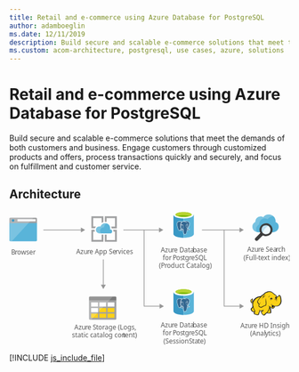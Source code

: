 ```yaml
---
title: Retail and e-commerce using Azure Database for PostgreSQL
author: adamboeglin
ms.date: 12/11/2019
description: Build secure and scalable e-commerce solutions that meet the demands of both customers and business. Engage customers through customized products and offers, process transactions quickly and securely, and focus on fulfillment and customer service.
ms.custom: acom-architecture, postgresql, use cases, azure, solutions
---
```

# Retail and e-commerce using Azure Database for PostgreSQL

Build secure and scalable e-commerce solutions that meet the demands of both customers and business. Engage customers through customized products and offers, process transactions quickly and securely, and focus on fulfillment and customer service. 


## Architecture

<svg class="architecture-diagram" aria-labelledby="retail-and-ecommerce-using-azure-database-for-postgresql" height="285.39" viewbox="0 0 595.565 285.39" width="595.565" xmlns="https://www.w3.org/2000/svg"><title id="retail-and-ecommerce-using-azure-database-for-postgresql">Retail and e-commerce using Azure Database for PostgreSQL</title><desc>Build secure and scalable e-commerce solutions that meet the demands of both customers and business. Engage customers through customized products and offers, process transactions quickly and securely, and focus on fulfillment and customer service.</desc><text fill="#5b5b5b" font-family="SegoeUI, Segoe UI" font-size="14" transform="translate(3.797 91.785)">B<tspan letter-spacing="-0.013em" x="8.025" y="0">r</tspan><tspan x="12.708" y="0">owser</tspan></text><path d="M0,61.653A2.354,2.354,0,0,0,2.347,64H56.338a2.354,2.354,0,0,0,2.347-2.347V24.915H0Z" fill="#59b4d9"></path><path d="M56.338,14H2.347A2.354,2.354,0,0,0,0,16.347v8.92H58.685v-8.92A2.354,2.354,0,0,0,56.338,14" fill="#a0a1a2"></path><path d="M2.347,14A2.354,2.354,0,0,0,0,16.347V61.653A2.354,2.354,0,0,0,2.347,64H4.93L51.174,14Z" fill="#fff" opacity="0.2" style="isolation: isolate"></path><rect fill="#fff" height="4.514" width="38.371" x="17.305" y="17.181"></rect><circle cx="7.9" cy="19.814" fill="#3999c6" r="2.633"></circle><text fill="#5b5b5b" font-family="SegoeUI, Segoe UI" font-size="14" transform="translate(321.778 87.285)">Azu<tspan letter-spacing="-0.013em" x="23.283" y="0">r</tspan><tspan x="27.966" y="0">e Data</tspan><tspan letter-spacing="-0.013em" x="67.929" y="0">b</tspan><tspan x="75.975" y="0">ase </tspan><tspan x="3.989" y="16.8">for </tspan><tspan letter-spacing="-0.037em" x="25.276" y="16.8">P</tspan><tspan x="32.597" y="16.8">os</tspan><tspan letter-spacing="-0.008em" x="46.741" y="16.8">t</tspan><tspan x="51.375" y="16.8">g</tspan><tspan letter-spacing="-0.013em" x="59.62" y="16.8">r</tspan><tspan x="64.302" y="16.8">eSQL</tspan><tspan x="-3.845" y="33.6">(P</tspan><tspan letter-spacing="-0.013em" x="8.22" y="33.6">r</tspan><tspan x="12.903" y="33.6">oduct Catalog)</tspan></text><text fill="#5b5b5b" font-family="SegoeUI, Segoe UI" font-size="14" transform="translate(321.778 247.285)">Azu<tspan letter-spacing="-0.013em" x="23.283" y="0">r</tspan><tspan x="27.966" y="0">e Data</tspan><tspan letter-spacing="-0.013em" x="67.929" y="0">b</tspan><tspan x="75.975" y="0">ase </tspan><tspan x="3.989" y="16.8">for </tspan><tspan letter-spacing="-0.037em" x="25.276" y="16.8">P</tspan><tspan x="32.597" y="16.8">os</tspan><tspan letter-spacing="-0.008em" x="46.741" y="16.8">t</tspan><tspan x="51.375" y="16.8">g</tspan><tspan letter-spacing="-0.013em" x="59.62" y="16.8">r</tspan><tspan x="64.302" y="16.8">eSQL</tspan><tspan x="5.472" y="33.6">(Session </tspan><tspan letter-spacing="-0.032em" x="59.688" y="33.6">S</tspan><tspan x="66.674" y="33.6">ta</tspan><tspan letter-spacing="-0.008em" x="78.542" y="33.6">t</tspan><tspan x="83.176" y="33.6">e)</tspan></text><text fill="#5b5b5b" font-family="SegoeUI, Segoe UI" font-size="14" transform="translate(142.145 90.785)">Azu<tspan letter-spacing="-0.013em" x="23.283" y="0">r</tspan><tspan x="27.966" y="0">e App Se</tspan><tspan letter-spacing="0.04em" x="83.207" y="0">r</tspan><tspan x="88.635" y="0">vices</tspan></text><text fill="#5b5b5b" font-family="SegoeUI, Segoe UI" font-size="14" transform="translate(505.337 86.785)">Azu<tspan letter-spacing="-0.013em" x="23.283" y="0">r</tspan><tspan x="27.966" y="0">e Sea</tspan><tspan letter-spacing="-0.013em" x="61.004" y="0">r</tspan><tspan x="65.687" y="0">ch</tspan><tspan x="-7.889" y="16.8">(Full-</tspan><tspan letter-spacing="-0.008em" x="23.475" y="16.8">t</tspan><tspan x="28.109" y="16.8">ext index)</tspan></text><text fill="#5b5b5b" font-family="SegoeUI, Segoe UI" font-size="14" transform="translate(138.088 251.785)">Azu<tspan letter-spacing="-0.013em" x="23.283" y="0">r</tspan><tspan x="27.966" y="0">e </tspan><tspan letter-spacing="-0.032em" x="39.122" y="0">S</tspan><tspan letter-spacing="-0.008em" x="46.108" y="0">t</tspan><tspan x="50.743" y="0">orage (Logs,</tspan><tspan x="-5.12" y="16.8">static catalog con</tspan><tspan letter-spacing="-0.008em" x="102.847" y="16.8">t</tspan><tspan x="107.481" y="16.8">ent)</tspan></text><line fill="none" stroke="#969696" stroke-miterlimit="10" stroke-width="1.5" x1="319.54" x2="242.275" y1="40.03" y2="40.03"></line><polygon fill="#969696" points="318.008 34.794 327.075 40.03 318.008 45.266 318.008 34.794"></polygon><line fill="none" stroke="#969696" stroke-miterlimit="10" stroke-width="1.5" x1="153.54" x2="72.275" y1="40.03" y2="40.03"></line><polygon fill="#969696" points="152.008 34.794 161.075 40.03 152.008 45.266 152.008 34.794"></polygon><path d="M196.051,61.22H178.123V43.4h3.672a9.513,9.513,0,0,1-.648-3.564V39.62h-6.8V65h25.488V49.88h-3.78Z" fill="#a0a1a2"></path><path d="M221.323,43.4h3.24V61.328H206.635V49.988h-3.78V65h25.488V39.62h-7.992a7.609,7.609,0,0,1,.972,3.564Z" fill="#a0a1a2"></path><path d="M178.123,32.6V14.78h17.928V25.148a10.021,10.021,0,0,1,3.78-1.728V11H174.343V36.38h7.344a10.249,10.249,0,0,1,2.376-3.672l-5.94-.108Z" fill="#a0a1a2"></path><path d="M206.635,22.988V14.78h17.928V32.708h-7.884a13.1,13.1,0,0,1,.54,3.672v.108h11.124V11H202.855V22.772c.324,0,.54-.108.864-.108A26.751,26.751,0,0,1,206.635,22.988Z" fill="#a0a1a2"></path><path d="M218.407,43.076a3.987,3.987,0,0,0-4-4h-.54a11.741,11.741,0,0,0,.432-2.808,10.628,10.628,0,0,0-20.736-3.348,8.425,8.425,0,0,0-2.376-.432,7.345,7.345,0,0,0,0,14.688h23.544a4.107,4.107,0,0,0,3.672-4.1" fill="#59b4d9"></path><path d="M195.079,47.18a7.341,7.341,0,0,1,3.564-12.312,5.967,5.967,0,0,1,2.376-.108,10.713,10.713,0,0,1,5.94-8.64,10.181,10.181,0,0,0-3.24-.54,10.57,10.57,0,0,0-10.044,7.344,8.425,8.425,0,0,0-2.376-.432,7.345,7.345,0,0,0,0,14.688h3.78Z" fill="#fff" opacity="0.2" style="isolation: isolate"></path><path d="M169.343,228.5a2.131,2.131,0,0,0,2.2,2.2h53.592a2.131,2.131,0,0,0,2.2-2.2v-38.4h-58Z" fill="#a0a1a2"></path><path d="M225.139,181.292H171.547a2.131,2.131,0,0,0-2.2,2.2v6.612h58V183.5a2.131,2.131,0,0,0-2.2-2.2" fill="#7a7a7a"></path><rect fill="#fff" height="8.816" width="14.616" x="191.151" y="193.936"></rect><rect fill="#fcd116" height="8.816" width="14.616" x="191.151" y="205.884"></rect><rect fill="#fcd116" height="8.816" width="14.616" x="208.551" y="205.884"></rect><rect fill="#fff" height="8.816" width="14.616" x="208.551" y="193.936"></rect><rect fill="#fff" height="8.816" width="14.616" x="173.751" y="193.936"></rect><rect fill="#fff" height="8.816" width="14.616" x="173.751" y="205.884"></rect><rect fill="#fcd116" height="8.816" width="14.616" x="173.751" y="217.716"></rect><rect fill="#fcd116" height="8.816" width="14.616" x="191.151" y="217.716"></rect><rect fill="#fcd116" height="8.816" width="14.616" x="208.551" y="217.716"></rect><path d="M171.547,181.292a2.37,2.37,0,0,0-2.2,2.2V228.5a2.37,2.37,0,0,0,2.2,2.2h2.436l45.936-49.416Z" fill="#fff" opacity="0.2" style="isolation: isolate"></path><path d="M565.623,22.9c0-.448.112-1.008.112-1.456a14.413,14.413,0,0,0-14.56-14.336,14.135,14.135,0,0,0-11.76,5.824,10.426,10.426,0,0,0-5.824-1.68A10.971,10.971,0,0,0,522.615,22.12v.9c-4.032,2.128-6.272,5.6-6.272,9.856,0,6.72,5.488,11.984,12.544,11.984H559.8c7.056,0,12.544-5.264,12.544-11.984A10.625,10.625,0,0,0,565.623,22.9Z" fill="#59b4d9"></path><path d="M524.183,38.36c0-4.592,2.352-8.176,6.72-10.416v-.9a11.754,11.754,0,0,1,17.808-9.856,15.487,15.487,0,0,1,12.544-6.384h0A15.172,15.172,0,0,0,551.175,7a14.535,14.535,0,0,0-11.76,5.936,10.426,10.426,0,0,0-5.824-1.68A10.971,10.971,0,0,0,522.615,22.12v.9c-4.032,2.128-6.272,5.6-6.272,9.856a11.877,11.877,0,0,0,9.408,11.648A12.584,12.584,0,0,1,524.183,38.36Z" fill="#fff" opacity="0.2" style="isolation: isolate"></path><path d="M554.759,41.72a9.692,9.692,0,0,1-9.408,7.392A8.526,8.526,0,0,1,543,48.776a10.058,10.058,0,0,1-3.136-1.456,10.293,10.293,0,0,1-2.464-2.464,9.8,9.8,0,0,1-1.456-7.728,9.692,9.692,0,0,1,9.408-7.392,8.526,8.526,0,0,1,2.352.336,9.758,9.758,0,0,1,5.936,4.368,9.232,9.232,0,0,1,1.12,7.28" fill="#fff"></path><path d="M554.759,41.72a9.692,9.692,0,0,1-9.408,7.392A8.526,8.526,0,0,1,543,48.776a10.058,10.058,0,0,1-3.136-1.456,10.293,10.293,0,0,1-2.464-2.464,9.8,9.8,0,0,1-1.456-7.728,9.692,9.692,0,0,1,9.408-7.392,8.526,8.526,0,0,1,2.352.336,9.758,9.758,0,0,1,5.936,4.368,9.232,9.232,0,0,1,1.12,7.28" fill="#59b4d9" opacity="0.1" style="isolation: isolate"></path><path d="M550.615,31.3a9.5,9.5,0,0,0-2.912-1.232,8.526,8.526,0,0,0-2.352-.336,9.692,9.692,0,0,0-9.408,7.392,9.3,9.3,0,0,0,1.456,7.728,7.847,7.847,0,0,0,.9,1.12A25.051,25.051,0,0,1,550.615,31.3" fill="#59b4d9" opacity="0.3" style="isolation: isolate"></path><path d="M557.223,32.312a13.834,13.834,0,0,0-8.512-6.272,17.291,17.291,0,0,0-3.36-.448,13.892,13.892,0,0,0-13.44,10.528,13.553,13.553,0,0,0,1.456,10.192l-10.528,10.64a3.654,3.654,0,0,0,0,5.04,3.8,3.8,0,0,0,5.152,0l10.528-10.64a14.179,14.179,0,0,0,3.584,1.456,17.291,17.291,0,0,0,3.36.448A13.892,13.892,0,0,0,558.9,42.728,14.127,14.127,0,0,0,557.223,32.312Zm-2.464,9.408a9.692,9.692,0,0,1-9.408,7.392A8.526,8.526,0,0,1,543,48.776a10.058,10.058,0,0,1-3.136-1.456,10.293,10.293,0,0,1-2.464-2.464,9.8,9.8,0,0,1-1.456-7.728,9.692,9.692,0,0,1,9.408-7.392,8.526,8.526,0,0,1,2.352.336,9.758,9.758,0,0,1,5.936,4.368A9.3,9.3,0,0,1,554.759,41.72Z" fill="#3e3e3e"></path><path d="M537.511,50.792a13.635,13.635,0,0,1-3.584-3.584c-.224-.336-.336-.56-.56-.9l-.9,1.008-.112.112a2.343,2.343,0,0,0,.448.672,16.758,16.758,0,0,0,3.92,4.032,2.676,2.676,0,0,0,.784.336l1.008-1.008C538.071,51.128,537.847,51.016,537.511,50.792Z" fill="#1e1e1e" opacity="0.5" style="isolation: isolate"></path><polygon fill="#fcd116" points="534.788 181.474 530.163 182.267 526.066 184.117 522.498 186.364 519.062 190.461 517.212 192.443 515.361 193.104 514.833 191.915 515.758 190.725 515.89 189.007 516.551 189.007 517.079 189.536 516.947 187.818 516.287 187.289 516.287 186.628 514.701 187.553 513.115 189.271 512.851 190.857 513.511 192.179 514.04 194.293 515.229 194.822 516.551 194.822 517.74 194.029 516.947 198.126 517.74 202.619 516.815 204.733 514.04 207.773 514.436 209.755 515.89 211.87 518.401 213.588 519.855 213.852 521.308 213.852 520.383 217.817 523.819 219.27 528.18 219.799 529.634 218.742 529.766 216.231 531.484 213.456 531.616 211.209 535.581 211.606 539.281 211.209 535.581 213.456 536.242 216.099 538.488 219.799 540.867 220.724 542.585 220.063 543.378 218.478 547.211 215.57 548.004 216.231 553.951 216.495 555.14 215.438 555.272 213.72 554.876 213.059 554.611 208.434 552.629 204.469 552.893 202.619 554.083 203.28 557.519 206.451 559.105 206.584 560.955 205.791 562.805 204.469 563.73 201.43 569.016 201.826 572.32 200.505 574.963 198.126 576.813 194.558 577.342 190.329 576.945 185.571 575.888 181.21 574.831 179.756 573.377 179.36 570.866 182.135 568.62 182.928 566.637 179.624 564.655 177.774 563.466 177.113 559.237 173.413 555.669 171.563 552.233 171.298 548.136 171.959 544.568 173.281 542.189 175.263 540.206 177.642 538.224 178.17 534.788 181.474"></polygon><polygon fill="#1e1e1e" points="516.947 197.461 517.476 198.122 517.608 197.329 517.212 197.329 516.947 197.461"></polygon><path d="M577.738,185.307a14.653,14.653,0,0,0-1.586-5.286c-.132-.132-.264-.4-.4-.529a5.457,5.457,0,0,0-1.454-.925,1.96,1.96,0,0,0-1.718,0c-.132.132-.264.132-.4.264a7.33,7.33,0,0,0-.793,1.057,9.318,9.318,0,0,1-.925,1.189,5.128,5.128,0,0,1-1.454.793,5.128,5.128,0,0,0-.793-1.454,12.4,12.4,0,0,0-1.189-1.586l-1.057-1.057-1.189-.793a29.418,29.418,0,0,1-3.172-2.511c-.4-.4-.925-.793-1.322-1.189a11.711,11.711,0,0,0-7-3.04,19.132,19.132,0,0,0-7.929,1.718,13.93,13.93,0,0,0-3.436,2.114,18.967,18.967,0,0,0-2.511,2.907,3.91,3.91,0,0,0-1.322.264,4.69,4.69,0,0,0-1.586,1.057,8.55,8.55,0,0,1-1.189,1.057h0l-1.057,1.057a28.952,28.952,0,0,0-6.872,1.718,19.8,19.8,0,0,0-5.683,3.436,9.936,9.936,0,0,0-1.982,2.114,21.524,21.524,0,0,0-1.454,2.247l-1.189,1.189a2.742,2.742,0,0,1-1.322.793h0a1.023,1.023,0,0,1-.4.132v-.132a3.389,3.389,0,0,0,.793-2.511c.132.132.132.264.264.4s.132.264.264.4l.264-.264.4.132a5.542,5.542,0,0,0,.132-2.114,1.816,1.816,0,0,0-.661-1.057c0-.132.132-.132.132-.264a1.91,1.91,0,0,0,.264-.925l-.264-.132h0l.264.132.4-.264-.529.132a8.585,8.585,0,0,0-3.568,2.247,5.868,5.868,0,0,0-1.057,1.454,2.949,2.949,0,0,0-.4,1.718,3.97,3.97,0,0,0,.793,1.454,8.422,8.422,0,0,0,.264.925,1.878,1.878,0,0,1,.264.793,2.746,2.746,0,0,0,1.454,1.322,3.221,3.221,0,0,0,1.586,0c-.132.661-.132,1.322-.264,1.982a27.663,27.663,0,0,0,.132,3.172,1.676,1.676,0,0,0,.132.793c0,.264.132.529.132.793a1.878,1.878,0,0,0-.264.793,5.523,5.523,0,0,1-.529,1.322l-1.057,1.057-.925.925-.264.264a1.625,1.625,0,0,0-.661,1.85,18.821,18.821,0,0,0,.661,2.114,8.032,8.032,0,0,0,1.322,1.85,14.113,14.113,0,0,0,3.3,2.114,3.92,3.92,0,0,0,2.114.264c0,.132,0,.264-.132.264a6.443,6.443,0,0,0-.4.925c-.793,1.85,0,2.775,1.322,3.3a12.99,12.99,0,0,0,2.114.661c.132,0,.264.132.529.132a19.751,19.751,0,0,0,3.7.793c1.454.132,2.775-.264,3.172-1.586a5.816,5.816,0,0,0,.264-1.322V216.76a7.076,7.076,0,0,1,.925-1.586c0-.132.132-.132.132-.264.264-.529.529-.793.529-1.189v-1.586a15.994,15.994,0,0,0,2.511.132h1.322c-.132,0-.264.132-.4.132a.129.129,0,0,0-.132.132c-1.189.529-1.189,1.718-.793,2.775a6.285,6.285,0,0,0,1.454,2.643,10.365,10.365,0,0,0,2.643,3.04c1.057.661,2.247.661,3.832-.132a2.746,2.746,0,0,0,1.322-1.454c.132-.132.264-.4.4-.529a19.778,19.778,0,0,1,1.982-1.586,5.6,5.6,0,0,1,.925-.661,4.4,4.4,0,0,0,.793.4,4.955,4.955,0,0,0,1.454.132h3.436a3.823,3.823,0,0,0,2.247-.4,2.286,2.286,0,0,0,1.057-1.982V213.72a1.757,1.757,0,0,0-.4-.925v-2.907a6.633,6.633,0,0,0-.264-1.586,6.442,6.442,0,0,0-.529-1.454c-.132-.4-.264-.661-.4-1.057l-.264.132h0l.264-.132h0a8.084,8.084,0,0,0-.661-1.586v-.4l.529.529.793.793a9.1,9.1,0,0,0,1.718,1.454,3.19,3.19,0,0,0,2.247.529,5.239,5.239,0,0,0,2.907-1.057,6.459,6.459,0,0,0,1.85-2.379c.132-.264.132-.529.264-.793,0-.264.132-.4.132-.661a15.132,15.132,0,0,0,4.229.132,11.72,11.72,0,0,0,3.832-1.057,9.717,9.717,0,0,0,3.832-3.832h0a14.938,14.938,0,0,0,1.85-5.947C578.267,189.932,578.135,187.553,577.738,185.307ZM557.915,201.3c-.4,1.322-1.057,3.568.793,3.965a2.354,2.354,0,0,0,1.982-.4,3.724,3.724,0,0,1-1.718,0,1.159,1.159,0,0,1-.925-.793c.132.132.4.132.925.264,1.322.264,2.643-.264,2.907-1.322a13.663,13.663,0,0,1,.4-1.586,8.422,8.422,0,0,0,.925.264c-.132.529-.4,1.057-.529,1.718a3.737,3.737,0,0,1-3.7,2.511c-1.454,0-2.247-.925-3.3-1.718-.661-.529-1.322-1.189-1.982-1.718a14.62,14.62,0,0,1-4.758-2.379,9.045,9.045,0,0,0,3.568,2.775,34.584,34.584,0,0,1-1.718,6.343c-.264,1.057-2.775,5.154-3.568,5.55-.529.264-3.568,2.907-4.229,3.3a5.93,5.93,0,0,1-1.454,1.718c-1.982,1.057-3.3-.925-4.361-2.643-.529-.793-1.85-3.04-.661-3.7,1.057-.529,1.718-1.057,2.907-1.718a4.016,4.016,0,0,0,.661.925c0-.4-.132-.661-.132-1.057a3.772,3.772,0,0,1,0-1.718c0-.529.132-1.189.132-1.718-.132.661-.529,1.189-.661,1.85a1.191,1.191,0,0,0-.132.661,21.353,21.353,0,0,1-7.665.132c-.132-.925-.4-1.982-.529-2.643V212.4a3.008,3.008,0,0,1-.529,2.114c-.4.793-.661.925-1.322,2.247a11.368,11.368,0,0,1-.132,2.114c-.4,1.322-3.965.264-4.89,0-1.189-.264-3.568-.793-3.04-2.379a19.168,19.168,0,0,0,1.189-4.758,25.648,25.648,0,0,1-4.493-11.1,13.782,13.782,0,0,1,.529-6.476,17.58,17.58,0,0,1,4.625-7.268c3.04-2.643,5.815-3.7,10.308-4.361-1.057,1.189-2.114,2.511-3.3,3.832a20.478,20.478,0,0,0-2.643,4.229c-1.057,2.114-1.057,2.907.4,4.625,1.189,1.586,1.85,2.247,2.247,3.832a8.559,8.559,0,0,0-.661,2.775c1.454,1.586,2.511,2.643,3.832,2.907a5.118,5.118,0,0,0,3.7-.4c2.643-1.322,5.154-3.172,8.194-3.3,1.454-3.436,1.322-6.343.529-9.779a58.531,58.531,0,0,1-.793-6.74,17.227,17.227,0,0,0-.264,6.872c.529,2.907.925,6.079-.529,8.59-2.775.264-5.154,1.85-7.665,3.172a4.364,4.364,0,0,1-3.172.264c-.793-.132-1.454-.793-2.643-2.114a6.139,6.139,0,0,1,.793-3.04,57.631,57.631,0,0,1,3.172-5.418c-1.322,1.718-2.643,3.172-3.7,4.758a12.324,12.324,0,0,0-1.982-3.172,2.784,2.784,0,0,1-.4-3.436,14.2,14.2,0,0,1,2.643-4.229c2.114-2.379,4.1-4.89,6.476-7.268A5.035,5.035,0,0,1,541,178.038c1.586-.264,3.04-.529,4.625-.925a26.978,26.978,0,0,1-4.493.4h0c1.454-1.85,2.247-2.907,4.625-3.965,5.815-2.511,9.515-2.775,14.008,1.057a31.639,31.639,0,0,0,3.436,2.775,5.816,5.816,0,0,0-1.322.264,5.038,5.038,0,0,1,1.982.132c.132.132.4.264.529.4a5.381,5.381,0,0,1,1.85,1.586,17.5,17.5,0,0,1,1.586,2.643c-.264-.132-.529-.132-.793-.264a.8.8,0,0,0-.529-.132,1.589,1.589,0,0,0-1.057.264h0a4.306,4.306,0,0,1-1.718.529,1.459,1.459,0,0,0,1.057,0h.132c-.132.132-.132.4-.264.661a2.249,2.249,0,0,0,.132.925h0c0,.132.132.132.132.264-.264.132-.4.132-.661.264a12.736,12.736,0,0,1,3.172,0c.132.4.132.661.264,1.057h-.4a1.808,1.808,0,0,0-1.85-.132c-2.247.529-1.718,1.85-2.775,3.832,1.057-1.322,1.057-2.775,2.775-3.172.4-.132.661-.264.925-.132a2.593,2.593,0,0,0-1.189,1.189c-.529,1.454-.132,2.511-.793,3.832.661-1.189.661-2.247,1.322-3.568.264-.4,1.057-1.189,1.454-1.189h.4a12.866,12.866,0,0,1,.132,2.114c-.132,1.189-.4,2.907-.529,3.568a9.474,9.474,0,0,0,1.189-3.568,10,10,0,0,0,0-3.965c-.4-1.85,1.454-1.454,2.511-2.379.793-.661,1.322-1.586,1.982-2.247s1.85.264,2.114,1.057a26.308,26.308,0,0,1,1.454,10.572c-.4,3.3-1.982,7-4.89,8.59-3.7,2.114-8.194.793-11.894-.4a9.44,9.44,0,0,1-1.982-1.057A2.969,2.969,0,0,1,557.915,201.3Zm-3.3,13.348c-.132,1.322-.529,1.454-1.85,1.454a27.623,27.623,0,0,1-3.3-.132A7.179,7.179,0,0,1,548,215.7c1.189-.925,3.3-4.625,3.7-5.947s.925-2.511,1.189-3.832a7.451,7.451,0,0,0,.529,1.586,7.821,7.821,0,0,1,.661,2.511,25.464,25.464,0,0,0,.132,3.172A2.045,2.045,0,0,1,554.611,214.645Zm-38.589-27.488a2.109,2.109,0,0,0-.4,1.057c-.4,1.454.132,2.775-1.189,3.832.661,1.189.529,1.718,1.982,1.189a5.457,5.457,0,0,0,1.454-.925c-.132.529-.4,1.057-.529,1.586,0,.132,0,.132-.132.264-1.057.4-2.379.661-2.907-.4a6.543,6.543,0,0,1-.529-1.718C512.058,190.329,514.569,187.95,516.022,187.157Zm.132,1.586a.8.8,0,0,1,.132-.529c0-.132,0-.132.132-.264.4.264.4.529.529,1.057C516.683,188.743,516.419,188.611,516.154,188.743Zm1.322,15.462a31.234,31.234,0,0,0,3.568,7.665h0a9.105,9.105,0,0,1-.4,1.057c-1.057,1.454-3.7-.661-4.493-1.454a5.346,5.346,0,0,1-1.586-2.907c-.132-.661,0-.661.529-1.189l1.982-1.982ZM567.827,182.4c0,.132.132.264.132.4l-.132.132c-.132-.132-.264-.4-.4-.529Zm-49.161,8.061Zm-2.114-3.172Zm-3.3,5.022Zm18.5,19.427Zm32.246-9.779Zm11.894-4.493Z" fill="#1e1e1e"></path><path d="M560.558,185.835a13.744,13.744,0,0,0-1.982.264c0-.264-.132-.4-.132-.661a1.876,1.876,0,0,0-1.189-1.057c.4-.264.925-.529,1.322-.793-1.057.529-2.247.4-3.172.925-.793.529-1.85,2.247-2.643,2.907a11.024,11.024,0,0,0,1.586-1.057,2.45,2.45,0,0,0,.264.925,2.082,2.082,0,0,0,.925.925,4.134,4.134,0,0,0-.661,1.322A11.547,11.547,0,0,1,560.558,185.835Z" fill="#1e1e1e"></path><path d="M551.043,183.853a5.216,5.216,0,0,1,3.3-4.1C551.175,180.549,550.647,181.871,551.043,183.853Z" fill="#1e1e1e"></path><path d="M556.2,198.919c-.132.4-.132,1.057-.264,1.454a5.72,5.72,0,0,1,.661-1.586c.264-.529.4-.529.925-.793a12.28,12.28,0,0,0,1.322-.661c-.4,0-1.057.264-1.454.264C556.461,197.729,556.329,197.994,556.2,198.919Z" fill="#1e1e1e"></path><path d="M539.281,181.078c-1.189,1.189-2.247,5.022-2.643,6.608.529-1.322,1.982-4.89,3.04-5.815a2.765,2.765,0,0,1,.793-.529c-.793,1.322-.661,1.586-.4,3.3a6.977,6.977,0,0,1,1.85-3.832c1.057-.264,2.114-.661,3.3-1.057-1.322.132-2.511.264-3.832.4C540.206,180.417,539.942,180.417,539.281,181.078Z" fill="#1e1e1e"></path><path d="M555.008,187.818a.887.887,0,0,1,1.586-.793v.132a8.551,8.551,0,0,0-1.189,1.057.422.422,0,0,1-.4-.4" fill="#fffacb"></path><text fill="#5b5b5b" font-family="SegoeUI, Segoe UI" font-size="14" transform="translate(490.961 247.657)">Azu<tspan letter-spacing="-0.013em" x="23.283" y="0">r</tspan><tspan x="27.966" y="0">e HD Insight</tspan><tspan x="20.665" y="16.8">(Anal</tspan><tspan letter-spacing="0.003em" x="52.356" y="16.8">y</tspan><tspan x="59.172" y="16.8">tics)</tspan></text><polyline fill="none" points="286.343 40 286.343 202 320.808 202" stroke="#969696" stroke-miterlimit="10" stroke-width="1.5"></polyline><polygon fill="#969696" points="319.276 207.236 328.343 202 319.276 196.764 319.276 207.236"></polygon><polyline fill="none" points="456.343 40 456.343 202 490.808 202" stroke="#969696" stroke-miterlimit="10" stroke-width="1.5"></polyline><polygon fill="#969696" points="489.276 207.236 498.343 202 489.276 196.764 489.276 207.236"></polygon><line fill="none" stroke="#969696" stroke-miterlimit="10" stroke-width="1.5" x1="490.54" x2="409.275" y1="40.03" y2="40.03"></line><polygon fill="#969696" points="489.008 34.794 498.075 40.03 489.008 45.266 489.008 34.794"></polygon><line fill="none" stroke="#969696" stroke-miterlimit="10" stroke-width="1.5" x1="199.675" x2="199.675" y1="157.895" y2="102.63"></line><polygon fill="#969696" points="204.91 156.363 199.675 165.43 194.439 156.363 204.91 156.363"></polygon><path d="M348.665,7.418V48.829c0,4.359,9.738,7.8,21.678,7.8V7.418Z" fill="#3998c5"></path><path d="M370.343,56.48h.34c11.867,0,21.338-3.431,21.338-7.777V7.418H370.343Z" fill="#59b3d8"></path><path d="M391.682,7.8c0,4.246-9.636,7.8-21.451,7.8s-21.566-3.556-21.566-7.8S358.3,0,370.116,0s21.566,3.556,21.566,7.8" fill="#fff"></path><path d="M387.318,7.341c0,2.868-7.685,5.162-17.092,5.162s-17.2-2.293-17.2-5.162,7.685-5.162,17.092-5.162,17.2,2.294,17.2,5.162" fill="#7fb900"></path><path d="M383.651,10.438c2.294-.912,3.556-1.95,3.556-3.1,0-2.868-7.685-5.162-17.092-5.162s-17.092,2.294-17.092,5.162c0,1.147,1.376,2.294,3.556,3.1,3.1-1.262,8.029-1.95,13.536-1.95a41.81,41.81,0,0,1,13.536,1.95" fill="#b7d332"></path><path d="M382.261,38.559c-3.414.7-3.649-.456-3.649-.456,3.6-5.349,5.112-12.138,3.811-13.8-3.547-4.532-9.692-2.389-9.79-2.333l-.033.006a12.176,12.176,0,0,0-2.28-.237,5.628,5.628,0,0,0-3.605,1.079s-10.955-4.513-10.446,5.674c.114,2.166,3.107,16.4,6.683,12.1,1.307-1.572,2.57-2.9,2.57-2.9a3.316,3.316,0,0,0,2.166.553l.062-.051a2.387,2.387,0,0,0,.025.613c-.921,1.026-.651,1.21-2.493,1.589-1.863.384-.767,1.067-.055,1.246a3.786,3.786,0,0,0,4.226-1.368l-.055.217a6.157,6.157,0,0,1,.57,3.326,9.172,9.172,0,0,0,.213,3.206c.284.773.57,2.514,2.989,2a3.571,3.571,0,0,0,3.217-3.431c.1-1.331.342-1.14.352-2.326l.188-.563c.217-1.806.034-2.389,1.279-2.117l.3.026a6.9,6.9,0,0,0,2.823-.475c1.518-.7,2.417-1.88.921-1.571Z" fill="#336790"></path><path d="M367.85,29.623a1.453,1.453,0,0,0-.494-.154,1.058,1.058,0,0,0-.727.1.265.265,0,0,0-.114.177c-.032.228.307.657.731.716a.78.78,0,0,0,.1.007.8.8,0,0,0,.723-.464l.011-.04C368.1,29.894,368.081,29.75,367.85,29.623Z" fill="#fff"></path><path d="M377.284,29.267a1.356,1.356,0,0,0-.49-.01c-.355.051-.7.21-.669.42l.006.021a.723.723,0,0,0,.659.423.74.74,0,0,0,.093-.006.864.864,0,0,0,.486-.267.555.555,0,0,0,.184-.371C377.535,29.379,377.439,29.3,377.284,29.267Z" fill="#fff"></path><path d="M383.293,38.515c-.164-.5-.883-.353-1.119-.3-2.4.5-3.079.007-3.219-.131a28.037,28.037,0,0,0,3.721-8.365c.665-2.66.652-4.771-.029-5.641a7.776,7.776,0,0,0-6.043-2.987,11.694,11.694,0,0,0-4.042.539l-.029.007-.046.016h0l-.041.016a9.41,9.41,0,0,0-2.14-.278,6.073,6.073,0,0,0-3.619,1.026,15.831,15.831,0,0,0-3.461-.87,7.157,7.157,0,0,0-5.116.921c-1.586,1.125-2.322,3.147-2.179,6.007.07,1.349,2.043,12.093,5.141,13.127a1.893,1.893,0,0,0,2.1-.835c1.1-1.327,2.135-2.429,2.394-2.7a3.779,3.779,0,0,0,1.8.479,1.619,1.619,0,0,0,.015.19c-.114.129-.217.259-.325.4-.414.527-.512.651-1.854.928-.544.114-1.268.324-1.279.863s.746.878,1.193.989a4.075,4.075,0,0,0,4.154-1.006,27.674,27.674,0,0,0,.4,6.385,2.973,2.973,0,0,0,2.855,2.2,4.586,4.586,0,0,0,.953-.108A3.611,3.611,0,0,0,376.8,46c.2-1.14.539-3.912.684-5.307a3.518,3.518,0,0,0,1.279.194,7.076,7.076,0,0,0,2.686-.506C382.3,39.974,383.5,39.151,383.293,38.515ZM377.188,40c-.059.779-.509,4.531-.743,5.892a3.017,3.017,0,0,1-2.836,2.872,2.4,2.4,0,0,1-3.04-1.51q-.033-.1-.058-.2a33.7,33.7,0,0,1-.331-7.441.3.3,0,0,0-.032-.139,1.608,1.608,0,0,0-.058-.285,1.568,1.568,0,0,0-.77-.933l-.038-.019a1.14,1.14,0,0,0-.993-.059,8.076,8.076,0,0,1,.409-1.3l.064-.171c.073-.2.161-.391.255-.607.5-1.117,1.19-2.645.441-6.107a2.106,2.106,0,0,0-2.421-1.735q-.063.01-.125.025a6.209,6.209,0,0,0-2.408.859,9.229,9.229,0,0,1,2.115-5.633,5.223,5.223,0,0,1,3.939-1.482,8.125,8.125,0,0,1,5.929,2.589,9.613,9.613,0,0,1,2.166,3.558c-1.627-.195-2.721.1-3.259.865-1.14,1.637.665,4.881,1.535,6.441.148.266.3.54.35.657A5.764,5.764,0,0,0,378.2,37.6a3.114,3.114,0,0,1,.307.424l-.074.021c-.461.124-1.322.366-1.244,1.945Zm-15.973.844c-1.02-.336-2.152-2.385-3.188-5.757a36.834,36.834,0,0,1-1.444-6.588c-.129-2.588.5-4.395,1.882-5.371a5.59,5.59,0,0,1,3.257-.876,14.088,14.088,0,0,1,4.25.772h0a2.63,2.63,0,0,0-.2.18c-2.368,2.39-2.284,6.494-2.28,6.666v.02a19.726,19.726,0,0,1-.069,3.839,4.221,4.221,0,0,0,1.112,3.534,3.679,3.679,0,0,0,.378.336c-.388.412-1.311,1.413-2.309,2.615h0c-.48.574-.937.779-1.393.628Zm3.423-7a20.524,20.524,0,0,0,.08-3.939,4.8,4.8,0,0,1,3.193-1,1.382,1.382,0,0,1,1.162,1.209c.7,3.26.092,4.622-.4,5.718-.095.211-.193.429-.274.644l-.064.171a10.027,10.027,0,0,0-.412,1.265,3.1,3.1,0,0,1-2.327-.99,3.678,3.678,0,0,1-.957-3.084Zm3.347,5.14a.307.307,0,0,0,.03-.038.523.523,0,0,1,.7-.169l.051.026a.959.959,0,0,1,.416,1.254,3.479,3.479,0,0,1-3.893,1.254h0a1.674,1.674,0,0,1-.729-.358,1.746,1.746,0,0,1,.767-.276c1.5-.307,1.71-.509,2.22-1.154.114-.146.255-.325.445-.536Zm9.612-3.093c-.059-.145-.192-.381-.374-.709l-.008-.014c-.745-1.335-2.488-4.462-1.568-5.778a2.085,2.085,0,0,1,1.807-.656,7.5,7.5,0,0,1,.987.074,8.153,8.153,0,0,1-.124,1.31,10.892,10.892,0,0,0-.148,1.387,10.416,10.416,0,0,0,.114,1.571,5.552,5.552,0,0,1-.352,3.451,4.186,4.186,0,0,1-.333-.64Zm4.156-5.685a31.493,31.493,0,0,1-3.267,7.253c-.051-.073-.114-.154-.194-.251l-.073-.093-.021-.025a5.827,5.827,0,0,0,.57-4.1,9.9,9.9,0,0,1-.1-1.467,10.483,10.483,0,0,1,.143-1.316,7.952,7.952,0,0,0,.13-1.6.523.523,0,0,0,.017-.2,9.767,9.767,0,0,0-5.594-6.4c5.106-1.247,7.754,1.3,8.666,2.456.684.87.583,2.911-.273,5.746Zm-3.408,8.438a1.837,1.837,0,0,0,.228-.075,1.544,1.544,0,0,0,.16.122,5.1,5.1,0,0,0,3.576.13,1.95,1.95,0,0,1,.328-.043,4.073,4.073,0,0,1-1.444,1.026,5.6,5.6,0,0,1-3.561.263c-.062-.036-.075-.063-.076-.07-.064-1.108.371-1.23.8-1.349Z" fill="#fff"></path><path d="M348.665,171.418v41.411c0,4.359,9.738,7.8,21.678,7.8V171.418Z" fill="#3998c5"></path><path d="M370.343,220.48h.34c11.867,0,21.338-3.431,21.338-7.777V171.418H370.343Z" fill="#59b3d8"></path><path d="M391.682,171.8c0,4.246-9.636,7.8-21.451,7.8s-21.566-3.556-21.566-7.8,9.636-7.8,21.451-7.8,21.566,3.556,21.566,7.8" fill="#fff"></path><path d="M387.318,171.341c0,2.868-7.685,5.162-17.092,5.162s-17.2-2.293-17.2-5.162,7.685-5.162,17.092-5.162,17.2,2.294,17.2,5.162" fill="#7fb900"></path><path d="M383.651,174.438c2.294-.912,3.556-1.95,3.556-3.1,0-2.868-7.685-5.162-17.092-5.162s-17.092,2.294-17.092,5.162c0,1.147,1.376,2.294,3.556,3.1,3.1-1.262,8.029-1.95,13.536-1.95a41.81,41.81,0,0,1,13.536,1.95" fill="#b7d332"></path><path d="M382.261,202.559c-3.414.7-3.649-.456-3.649-.456,3.6-5.349,5.112-12.138,3.811-13.8-3.547-4.532-9.692-2.389-9.79-2.333l-.033.006a12.176,12.176,0,0,0-2.28-.237,5.628,5.628,0,0,0-3.605,1.079s-10.955-4.513-10.446,5.674c.114,2.166,3.107,16.4,6.683,12.1,1.307-1.572,2.57-2.9,2.57-2.9a3.316,3.316,0,0,0,2.166.553l.062-.051a2.387,2.387,0,0,0,.025.613c-.921,1.026-.651,1.21-2.493,1.589-1.863.384-.767,1.067-.055,1.246a3.786,3.786,0,0,0,4.226-1.368l-.055.217a6.157,6.157,0,0,1,.57,3.326,9.172,9.172,0,0,0,.213,3.206c.284.773.57,2.514,2.989,2a3.571,3.571,0,0,0,3.217-3.431c.1-1.331.342-1.14.352-2.326l.188-.563c.217-1.806.034-2.389,1.279-2.117l.3.026a6.9,6.9,0,0,0,2.823-.475c1.518-.7,2.417-1.88.921-1.571Z" fill="#336790"></path><path d="M367.85,193.623a1.453,1.453,0,0,0-.494-.154,1.058,1.058,0,0,0-.727.1.265.265,0,0,0-.114.177c-.032.228.307.657.731.716a.78.78,0,0,0,.1.007.8.8,0,0,0,.723-.464l.011-.04C368.1,193.894,368.081,193.75,367.85,193.623Z" fill="#fff"></path><path d="M377.284,193.267a1.356,1.356,0,0,0-.49-.01c-.355.051-.7.21-.669.42l.006.021a.723.723,0,0,0,.659.423.74.74,0,0,0,.093-.006.864.864,0,0,0,.486-.267.555.555,0,0,0,.184-.371C377.535,193.379,377.439,193.3,377.284,193.267Z" fill="#fff"></path><path d="M383.293,202.515c-.164-.5-.883-.353-1.119-.3-2.4.5-3.079.007-3.219-.131a28.037,28.037,0,0,0,3.721-8.365c.665-2.66.652-4.771-.029-5.641a7.776,7.776,0,0,0-6.043-2.987,11.694,11.694,0,0,0-4.042.539l-.029.007-.046.016h0l-.041.016a9.41,9.41,0,0,0-2.14-.278,6.073,6.073,0,0,0-3.619,1.026,15.831,15.831,0,0,0-3.461-.87,7.157,7.157,0,0,0-5.116.921c-1.586,1.125-2.322,3.147-2.179,6.007.07,1.349,2.043,12.093,5.141,13.127a1.893,1.893,0,0,0,2.1-.835c1.1-1.327,2.135-2.429,2.394-2.7a3.779,3.779,0,0,0,1.8.479,1.619,1.619,0,0,0,.015.19c-.114.129-.217.259-.325.4-.414.527-.512.651-1.854.928-.544.114-1.268.324-1.279.863s.746.878,1.193.989a4.075,4.075,0,0,0,4.154-1.006,27.674,27.674,0,0,0,.4,6.385,2.973,2.973,0,0,0,2.855,2.2,4.586,4.586,0,0,0,.953-.108A3.611,3.611,0,0,0,376.8,210c.2-1.14.539-3.912.684-5.307a3.518,3.518,0,0,0,1.279.194,7.076,7.076,0,0,0,2.686-.506C382.3,203.974,383.5,203.151,383.293,202.515Zm-6.1,1.482c-.059.779-.509,4.531-.743,5.892a3.017,3.017,0,0,1-2.836,2.872,2.4,2.4,0,0,1-3.04-1.51q-.033-.1-.058-.2a33.7,33.7,0,0,1-.331-7.441.3.3,0,0,0-.032-.139,1.608,1.608,0,0,0-.058-.285,1.568,1.568,0,0,0-.77-.933l-.038-.019a1.14,1.14,0,0,0-.993-.059,8.076,8.076,0,0,1,.409-1.3l.064-.171c.073-.2.161-.391.255-.607.5-1.117,1.19-2.645.441-6.107a2.106,2.106,0,0,0-2.421-1.735q-.063.01-.125.025a6.209,6.209,0,0,0-2.408.859,9.229,9.229,0,0,1,2.115-5.633,5.223,5.223,0,0,1,3.939-1.482,8.125,8.125,0,0,1,5.929,2.589,9.613,9.613,0,0,1,2.166,3.558c-1.627-.195-2.721.1-3.259.865-1.14,1.637.665,4.881,1.535,6.441.148.266.3.54.35.657a5.764,5.764,0,0,0,.918,1.474,3.114,3.114,0,0,1,.307.424l-.074.021c-.461.124-1.322.366-1.244,1.945Zm-15.973.844c-1.02-.336-2.152-2.385-3.188-5.757a36.834,36.834,0,0,1-1.444-6.588c-.129-2.588.5-4.395,1.882-5.371a5.59,5.59,0,0,1,3.257-.876,14.088,14.088,0,0,1,4.25.772h0a2.63,2.63,0,0,0-.2.18c-2.368,2.39-2.284,6.494-2.28,6.666v.02a19.726,19.726,0,0,1-.069,3.839,4.221,4.221,0,0,0,1.112,3.534,3.679,3.679,0,0,0,.378.336c-.388.412-1.311,1.413-2.309,2.615h0c-.48.574-.937.779-1.393.628Zm3.423-7a20.524,20.524,0,0,0,.08-3.939,4.8,4.8,0,0,1,3.193-1,1.382,1.382,0,0,1,1.162,1.209c.7,3.26.092,4.622-.4,5.718-.095.211-.193.429-.274.644l-.064.171a10.027,10.027,0,0,0-.412,1.265,3.1,3.1,0,0,1-2.327-.99,3.678,3.678,0,0,1-.957-3.084Zm3.347,5.14a.307.307,0,0,0,.03-.038.523.523,0,0,1,.7-.169l.051.026a.959.959,0,0,1,.416,1.254,3.479,3.479,0,0,1-3.893,1.254h0a1.674,1.674,0,0,1-.729-.358,1.746,1.746,0,0,1,.767-.276c1.5-.307,1.71-.509,2.22-1.154.114-.146.255-.325.445-.536Zm9.612-3.093c-.059-.145-.192-.381-.374-.709l-.008-.014c-.745-1.335-2.488-4.462-1.568-5.778a2.085,2.085,0,0,1,1.807-.656,7.5,7.5,0,0,1,.987.074,8.153,8.153,0,0,1-.124,1.31,10.892,10.892,0,0,0-.148,1.387,10.416,10.416,0,0,0,.114,1.571,5.552,5.552,0,0,1-.352,3.451,4.186,4.186,0,0,1-.333-.64Zm4.156-5.685a31.493,31.493,0,0,1-3.267,7.253c-.051-.073-.114-.154-.194-.251l-.073-.093-.021-.025a5.827,5.827,0,0,0,.57-4.1,9.9,9.9,0,0,1-.1-1.467,10.483,10.483,0,0,1,.143-1.316,7.952,7.952,0,0,0,.13-1.6.523.523,0,0,0,.017-.2,9.767,9.767,0,0,0-5.594-6.4c5.106-1.247,7.754,1.3,8.666,2.456.684.87.583,2.911-.273,5.746Zm-3.408,8.438a1.837,1.837,0,0,0,.228-.075,1.544,1.544,0,0,0,.16.122,5.1,5.1,0,0,0,3.576.13,1.95,1.95,0,0,1,.328-.043,4.073,4.073,0,0,1-1.444,1.026,5.6,5.6,0,0,1-3.561.263c-.062-.036-.075-.063-.076-.07-.064-1.108.371-1.23.8-1.349Z" fill="#fff"></path></svg>

[!INCLUDE [js_include_file](../../_js/index.md)]

